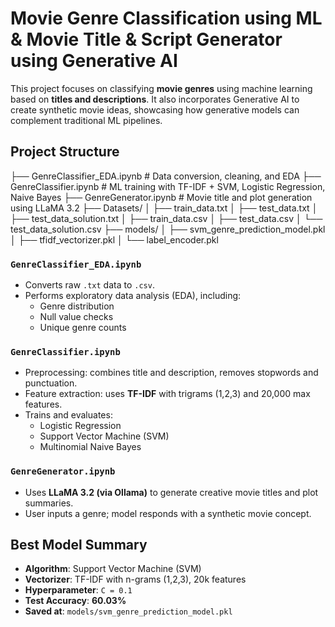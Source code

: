 # Movie Genre Classification using ML & Movie Title & Script Generator using Generative AI

This project focuses on classifying **movie genres** using machine learning based on **titles and descriptions**. It also incorporates Generative AI to create synthetic movie ideas, showcasing how generative models can complement traditional ML pipelines.

## Project Structure

├── GenreClassifier_EDA.ipynb           # Data conversion, cleaning, and EDA
├── GenreClassifier.ipynb               # ML training with TF-IDF + SVM, Logistic Regression, Naive Bayes
├── GenreGenerator.ipynb                # Movie title and plot generation using LLaMA 3.2
├── Datasets/
│   ├── train_data.txt
│   ├── test_data.txt
│   ├── test_data_solution.txt
│   ├── train_data.csv
│   ├── test_data.csv
│   └── test_data_solution.csv
├── models/
│   ├── svm_genre_prediction_model.pkl
│   ├── tfidf_vectorizer.pkl
│   └── label_encoder.pkl

###  `GenreClassifier_EDA.ipynb`
- Converts raw `.txt` data to `.csv`.
- Performs exploratory data analysis (EDA), including:
  - Genre distribution
  - Null value checks
  - Unique genre counts

### `GenreClassifier.ipynb`
- Preprocessing: combines title and description, removes stopwords and punctuation.
- Feature extraction: uses **TF-IDF** with trigrams (1,2,3) and 20,000 max features.
- Trains and evaluates:
  - Logistic Regression
  - Support Vector Machine (SVM)
  - Multinomial Naive Bayes

### `GenreGenerator.ipynb`
- Uses **LLaMA 3.2 (via Ollama)** to generate creative movie titles and plot summaries.
- User inputs a genre; model responds with a synthetic movie concept.

## Best Model Summary

- **Algorithm**: Support Vector Machine (SVM)
- **Vectorizer**: TF-IDF with n-grams (1,2,3), 20k features
- **Hyperparameter**: `C = 0.1`
- **Test Accuracy**: **60.03%**
- **Saved at**: `models/svm_genre_prediction_model.pkl`
